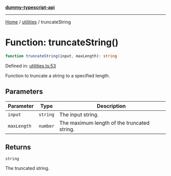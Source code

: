 [**dummy-typescript-api**](../../README.md)

***

[Home](../../README.md) / [utilities](../README.md) / truncateString

# Function: truncateString()

```ts
function truncateString(input, maxLength): string
```

Defined in: [utilities.ts:53](https://github.com/typedoc2md/dummy-typescript-api/blob/main/src/utilities.ts#L53)

Function to truncate a string to a specified length.

## Parameters

| Parameter | Type | Description |
| ------ | ------ | ------ |
| `input` | `string` | The input string. |
| `maxLength` | `number` | The maximum length of the truncated string. |

## Returns

`string`

The truncated string.
